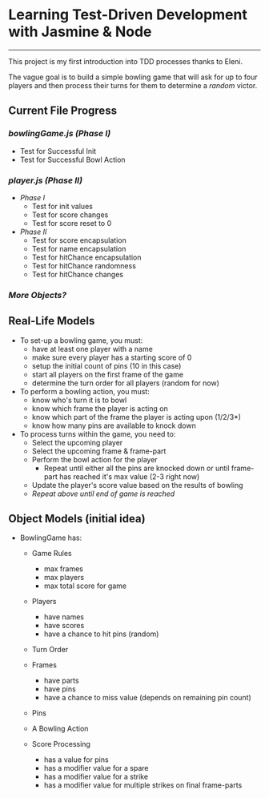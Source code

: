 # Learning Test-Driven Development with Jasmine & Node
---
This project is my first introduction into TDD processes thanks to Eleni. 

The vague goal is to build a simple bowling game that will ask for up to four players and then process their turns for them to determine a *random* victor.

## Current File Progress
### *bowlingGame.js* _(Phase I)_
  - Test for Successful Init
  - Test for Successful Bowl Action

### *player.js* _(Phase II)_
  - *Phase I*
    - Test for init values
    - Test for score changes
    - Test for score reset to 0
  - *Phase II*
    - Test for score encapsulation
    - Test for name encapsulation
    - Test for hitChance encapsulation
    - Test for hitChance randomness
    - Test for hitChance changes


### *More Objects?*


## Real-Life Models
- To set-up a bowling game, you must:
  - have at least one player with a name
  - make sure every player has a starting score of 0
  - setup the initial count of pins (10 in this case)
  - start all players on the first frame of the game
  - determine the turn order for all players (random for now)
- To perform a bowling action, you must:
  - know who's turn it is to bowl
  - know which frame the player is acting on
  - know which part of the frame the player is acting upon (1/2/3*)
  - know how many pins are available to knock down
- To process turns within the game, you need to:
  - Select the upcoming player
  - Select the upcoming frame & frame-part
  - Perform the bowl action for the player
    - Repeat until either all the pins are knocked down or until frame-part has reached it's max value (2-3 right now)
  - Update the player's score value based on the results of bowling
  - _Repeat above until end of game is reached_


## Object Models (initial idea)
- BowlingGame has:
  
  - Game Rules
    - max frames
    - max players
    - max total score for game
  
  - Players
    - have names
    - have scores
    - have a chance to hit pins (random)

  - Turn Order

  - Frames
    - have parts
    - have pins
    - have a chance to miss value (depends on remaining pin count)
  
  - Pins
    
  - A Bowling Action
  
  - Score Processing
    - has a value for pins
    - has a modifier value for a spare
    - has a modifier value for a strike
    - has a modifier value for multiple strikes on final frame-parts



##